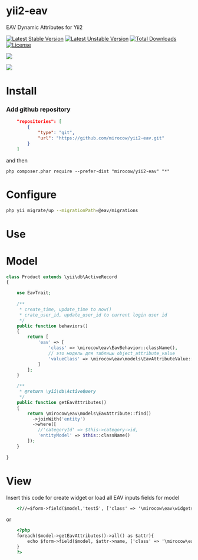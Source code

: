 yii2-eav
========

EAV Dynamic Attributes for Yii2

[![Latest Stable Version](https://poser.pugx.org/mirocow/yii2-eav/v/stable)](https://packagist.org/packages/mirocow/yii2-eav) [![Latest Unstable Version](https://poser.pugx.org/mirocow/yii2-eav/v/unstable)](https://packagist.org/packages/mirocow/yii2-eav) [![Total Downloads](https://poser.pugx.org/mirocow/yii2-eav/downloads)](https://packagist.org/packages/mirocow/yii2-eav) [![License](https://poser.pugx.org/mirocow/yii2-eav/license)](https://packagist.org/packages/mirocow/yii2-eav)

![](https://leto37g.storage.yandex.net/rdisk/39e002d318fd33be41970b967b4303c37a1f4b16403d63682ab886d651ce802a/inf/Hog8_iKY1Wf6sUzNXwwgMSF5sTcPdaFgbR-Kev1KBV5sArQFlpqATaNEgJIrClgwB4eC4zSs9Zb6gn5qKFu2og==?uid=0&filename=2015-10-20%2019-27-25%20Update%20Product%20%D0%93%D0%B5%D0%BD%D0%B5%D1%80%D0%B0%D1%82%D0%BE%D1%80%201%20-%20Google%20Chrome.png&disposition=inline&hash=&limit=0&content_type=image%2Fpng&tknv=v2&rtoken=59fdb448c386267c139e95574b212b70&force_default=no&ycrid=na-867e638af3256a70a221ab782049b1dc-downloader5g)

![](https://leto26g.storage.yandex.net/rdisk/c1e8a4e578fc7eb81f15e55b3b701b579a956f3f50b970317a45be77ea74e29e/inf/GXjb0Acw_fJH0kKchSpN6X8lFiJUhZLz2crK1-A3jya-ivvSMVWOB5sfgVJI3Dx8XCMkbuSuHpDJv9TmLFnssA==?uid=0&filename=2015-10-21%2017-32-33%20SQLyog%20Ultimate%20-%20%5Bdebian7.loc%20jiajiayoupin_loc%20-%20root%40localhost%20-%20Using%20SSH%20tunnel%20to%20debian7.loc%20%5D.png&disposition=inline&hash=&limit=0&content_type=image%2Fpng&tknv=v2&rtoken=c8232271c6f3b63bd82fe2d7bfd172c5&force_default=no&ycrid=na-d3258093d3bed98ec93d783e2d9412ab-downloader6g)

Install
========

### Add github repository

```json
    "repositories": [
        {
            "type": "git",
            "url": "https://github.com/mirocow/yii2-eav.git"
        }
    ]
```
and then

```
php composer.phar require --prefer-dist "mirocow/yii2-eav" "*"
```

Configure
========

``` sh
php yii migrate/up --migrationPath=@eav/migrations
```

Use
========

Model
=======

``` php
class Product extends \yii\db\ActiveRecord
{

    use EavTrait;
    
    /**
     * create_time, update_time to now()
     * crate_user_id, update_user_id to current login user id
     */
    public function behaviors()
    {
        return [
            'eav' => [
                'class' => \mirocow\eav\EavBehavior::className(),
                // это модель для таблицы object_attribute_value
                'valueClass' => \mirocow\eav\models\EavAttributeValue::className(),
            ]           
        ];
    }    

    /**
     * @return \yii\db\ActiveQuery
     */
    public function getEavAttributes()
    {       
        return \mirocow\eav\models\EavAttribute::find()
          ->joinWith('entity')
          ->where([
            //'categoryId' => $this->category->id,
            'entityModel' => $this::className()
        ]);  
    }
    
}
```

View
=======

Insert this code for create widget or load all EAV inputs fields for model

``` html
    <?//=$form->field($model,'test5', ['class' => '\mirocow\eav\widgets\ActiveField'])->eavInput(); ?>
```
or

``` html
    <?php
    foreach($model->getEavAttributes()->all() as $attr){
        echo $form->field($model, $attr->name, ['class' => '\mirocow\eav\widgets\ActiveField'])->eavInput();
    }        
    ?>
```
